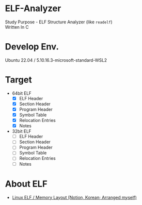 # ELF-Analyzer

Study Purpose - ELF Structure Analyzer (like `readelf`)  
Written In C

# Develop Env.
Ubuntu 22.04 / 5.10.16.3-microsoft-standard-WSL2

# Target
- 64bit ELF
	- [x] ELF Header
	- [x] Section Header
	- [x] Program Header
	- [x] Symbol Table
	- [x] Relocation Entries
	- [x] Notes
- 32bit ELF
	- [ ] ELF Header
	- [ ] Section Header
	- [ ] Program Header
	- [ ] Symbol Table
	- [ ] Relocation Entries
	- [ ] Notes

# About ELF
- [Linux ELF / Memory Layout (Notion, Korean; Arranged myself)](https://www.notion.so/tori209/Linux-ELF-Memory-Layout-f5b228beaace40fdbc39e19323eeb655)
